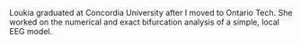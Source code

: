 Loukia graduated at Concordia University after I moved to Ontario Tech. She worked on the numerical and exact bifurcation analysis of a simple, local EEG model.